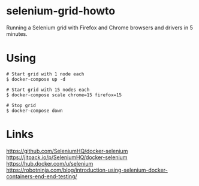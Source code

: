 # selenium-grid-howto

Running a Selenium grid with Firefox and Chrome browsers and drivers in 5
minutes.  

 
# Using

```
# Start grid with 1 node each
$ docker-compose up -d

# Start grid with 15 nodes each
$ docker-compose scale chrome=15 firefox=15

# Stop grid
$ docker-compose down
```

# Links
https://github.com/SeleniumHQ/docker-selenium  
https://jitpack.io/p/SeleniumHQ/docker-selenium  
https://hub.docker.com/u/selenium  
https://robotninja.com/blog/introduction-using-selenium-docker-containers-end-end-testing/
